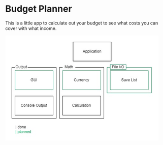 # Budget Planner

This is a little app to calculate out your budget to see what costs you can cover with what income.

![Software architecture](res/BudgetPlanner_architecture.jpg "Software architecture")
